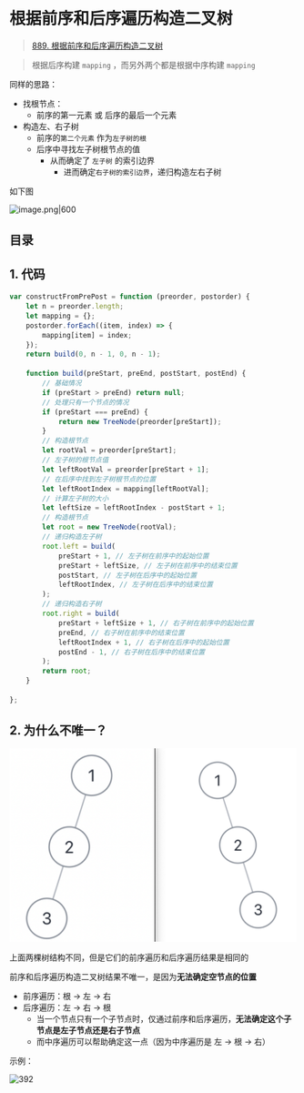 
# 根据前序和后序遍历构造二叉树


>  [889. 根据前序和后序遍历构造二叉树](https://leetcode.cn/problems/construct-binary-tree-from-preorder-and-postorder-traversal/)


> 根据后序构建 `mapping` ，而另外两个都是根据中序构建 `mapping`

同样的思路：
- 找根节点：
	- 前序的第一元素 或 后序的最后一个元素
- 构造左、右子树
	- 前序的`第二个元素` 作为`左子树的根`
	- 后序中寻找左子树根节点的值
		- 从而确定了 `左子树` 的索引边界
			- 进而确定`右子树的索引边界`，递归构造左右子树

如下图

![image.png|600](https://832-1310531898.cos.ap-beijing.myqcloud.com/01e1fa67cf594a1cd4df1550dbce3929.png)


## 目录
<!-- toc -->
 ## 1. 代码  

```javascript
var constructFromPrePost = function (preorder, postorder) {
    let n = preorder.length;
    let mapping = {};
    postorder.forEach((item, index) => {
        mapping[item] = index;
    });
    return build(0, n - 1, 0, n - 1);
    
    function build(preStart, preEnd, postStart, postEnd) {
        // 基础情况
        if (preStart > preEnd) return null;
        // 处理只有一个节点的情况
        if (preStart === preEnd) {
            return new TreeNode(preorder[preStart]);
        }
        // 构造根节点
        let rootVal = preorder[preStart];
        // 左子树的根节点值
        let leftRootVal = preorder[preStart + 1];
        // 在后序中找到左子树根节点的位置
        let leftRootIndex = mapping[leftRootVal];
        // 计算左子树的大小
        let leftSize = leftRootIndex - postStart + 1;
        // 构造根节点
        let root = new TreeNode(rootVal);
        // 递归构造左子树
        root.left = build(
            preStart + 1, // 左子树在前序中的起始位置
            preStart + leftSize, // 左子树在前序中的结束位置
            postStart, // 左子树在后序中的起始位置
            leftRootIndex, // 左子树在后序中的结束位置
        );
        // 递归构造右子树
        root.right = build(
            preStart + leftSize + 1, // 右子树在前序中的起始位置
            preEnd, // 右子树在前序中的结束位置
            leftRootIndex + 1, // 右子树在后序中的起始位置
            postEnd - 1, // 右子树在后序中的结束位置
        );
        return root;
    }

};

```

## 2. 为什么不唯一？

![图片&文件](./files/20250119-1.png)

上面两棵树结构不同，但是它们的前序遍历和后序遍历结果是相同的

前序和后序遍历构造二叉树结果不唯一，是因为**无法确定空节点的位置**
- 前序遍历：根 -> 左 -> 右
- 后序遍历：左 -> 右 -> 根
	- 当一个节点只有一个子节点时，仅通过前序和后序遍历，**无法确定这个子节点是左子节点还是右子节点**
	- 而中序遍历可以帮助确定这一点（因为中序遍历是 左 -> 根 -> 右）

示例：

![392](#)